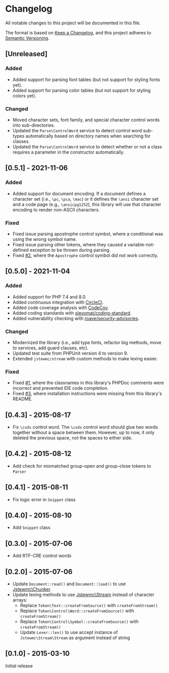 # Changelog

All notable changes to this project will be documented in this file.

The format is based on [Keep a Changelog](https://keepachangelog.com/en/1.0.0/),
and this project adheres to [Semantic Versioning](https://semver.org/spec/v2.0.0.html).

## [Unreleased]

### Added

- Added support for parsing font tables (but not support for styling fonts yet).
- Added support for parsing color tables (but not support for styling colors yet).

### Changed

- Moved character sets, font family, and special character control words into sub-directories.
- Updated the `Parse\ControlWord` service to detect control word sub-types automatically based on directory names when searching for classes.
- Updated the `Parse\ControlWord` service to detect whether or not a class requires a parameter in the constructor automatically.

## [0.5.1] - 2021-11-06

### Added

- Added support for document encoding. If a document defines a character set (i.e., `\pc`, `\pca`, `\mac`) or it defines the `\ansi` character set and a code page (e.g., `\ansicpg1252`), this library will use that character encoding to render non-ASCII characters.

### Fixed

- Fixed issue parsing apostrophe control symbol, where a conditional was using the wrong symbol name.
- Fixed issue parsing other tokens, where they caused a variable-not-defined exception to be thrown during parsing.
- Fixed [#2](https://github.com/jstewmc/rtf/issues/2), where the `Apostrophe` control symbol did not work correctly.

## [0.5.0] - 2021-11-04

### Added

- Added support for PHP 7.4 and 8.0.
- Added continuous integration with [CircleCI](https://circleci.com/gh/jstewmc/rtf).
- Added code coverage analysis with [CodeCov](https://codecov.io/gh/jstewmc/rtf).
- Added coding standards with [slevomat/coding-standard](https://github.com/slevomat/coding-standard).
- Added vulnerability checking with [roave/security-advisories](https://github.com/Roave/SecurityAdvisories).

### Changed

- Modernized the library (i.e., add type hints, refactor big methods, move to services, add guard clauses, etc).
- Updated test suite from PHPUnit version 4 to version 9.
- Extended `jstewmc/stream` with custom methods to make lexing easier.

### Fixed

- Fixed [#1](https://github.com/jstewmc/rtf/issues/1), where the classnames in this library's PHPDoc comments were incorrect and prevented IDE code completion.
- Fixed [#3](https://github.com/jstewmc/rtf/issues/3), where installation instructions were missing from this library's README.


## [0.4.3] - 2015-08-17

* Fix `\cxds` control word. The `\cxds` control word should glue two words together without a space between them. However, up to now, it only deleted the previous space, not the spaces to either side.

## [0.4.2] - 2015-08-12

* Add check for mismatched group-open and group-close tokens to `Parser`

## [0.4.1] - 2015-08-11

* Fix logic error in `Snippet` class

## [0.4.0] - 2015-08-10

* Add `Snippet` class

## [0.3.0] - 2015-07-06

* Add RTF-CRE control words

## [0.2.0] - 2015-07-06

* Update `Document::read()` and `Document::load()` to use [Jstewmc\Chunker](https://github.com/jstewmc/chunker).
* Update lexing methods to use [Jstewmc\Stream](https://github.com/jstewmc/stream) instead of character arrays:
  * Replace `Token\Text::createFromSource()` with `createFromStream()`
  * Replace `Token\Control\Word::createFromSource()` with `createFromStream()`
  * Replace `Token\Control\Symbol::createFromSource()` with `createFromStream()`
  * Update `Lexer::lex()` to use accept instance of `Jstewmc\Stream\Stream` as argument instead of string

## [0.1.0] - 2015-03-10

Initial release
